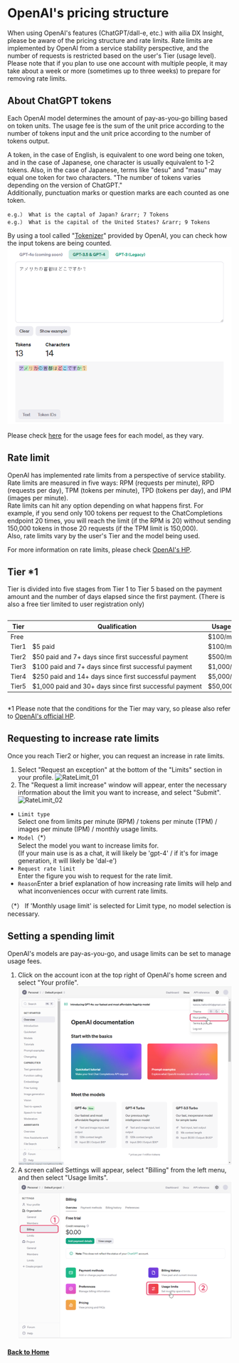 # OpenAI's pricing structure
When using OpenAI's features (ChatGPT/dall-e, etc.) with ailia DX Insight, please be aware of the pricing structure and rate limits. Rate limits are implemented by OpenAI from a service stability perspective, and the number of requests is restricted based on the user's Tier (usage level). Please note that if you plan to use one account with multiple people, it may take about a week or more (sometimes up to three weeks) to prepare for removing rate limits.

## About ChatGPT tokens
Each OpenAI model determines the amount of pay-as-you-go billing based on token units. The usage fee is the sum of the unit price according to the number of tokens input and the unit price according to the number of tokens output.

A token, in the case of English, is equivalent to one word being one token, and in the case of Japanese, one character is usually equivalent to 1-2 tokens. Also, in the case of Japanese, terms like "desu" and "masu" may equal one token for two characters. "The number of tokens varies depending on the version of ChatGPT."<br>
Additionally, punctuation marks or question marks are each counted as one token.<br>


```
e.g.） What is the captal of Japan? &rarr; 7 Tokens
e.g.） What is the capital of the United States? &rarr; 9 Tokens
```

By using a tool called "[Tokenizer](https://platform.openai.com/tokenizer)" provided by OpenAI, you can check how the input tokens are being counted.<br>
![API_key_17](img/API_key_17.png)<br>

Please check [here](https://openai.com/api/pricing/) for the usage fees for each model, as they vary.
<br>

## Rate limit
OpenAI has implemented rate limits from a perspective of service stability. Rate limits are measured in five ways: RPM (requests per minute), RPD (requests per day), TPM (tokens per minute), TPD (tokens per day), and IPM (images per minute).<br>
Rate limits can hit any option depending on what happens first. For example, if you send only 100 tokens per request to the ChatCompletions endpoint 20 times, you will reach the limit (if the RPM is 20) without sending 150,000 tokens in those 20 requests (if the TPM limit is 150,000).<br>
Also, rate limits vary by the user's Tier and the model being used.<br>

For more information on rate limits, please check [OpenAI's HP](https://platform.openai.com/docs/guides/rate-limits/usage-tiers?context=tier-one).



## Tier *1
Tier is divided into five stages from Tier 1 to Tier 5 based on the payment amount and the number of days elapsed since the first payment. (There is also a free tier limited to user registration only)

<div class="scroll_area" style="width:100%;max-width:800px;overflow-x:scroll;">
    <table style="width:800px;">
      <thead>
      <tr>
      <th>Tier</th>
      <th>Qualification</th>
      <th>Usage Limits</th>
      </tr>
      </thead>
      <tbody>
      <tr>
      <td>Free</td>
      <td></td>
      <td>$100/month</td>
      </tr>
      <tr>
      <td>Tier1</td>
      <td>$5 paid</td>
      <td>$100/month</td>
      </tr>
      <tr>
      <td>Tier2</td>
      <td>$50 paid and 7+ days since first successful payment</td>
      <td>$500/month</td>
      </tr>
      <tr>
      <td>Tier3</td>
      <td>$100 paid and 7+ days since first successful payment</td>
      <td>$1,000/month</td>
      </tr>
      <tr>
      <td>Tier4</td>
      <td>$250 paid and 14+ days since first successful payment</td>
      <td>$5,000/month</td>
      </tr>
      <tr>
      <td>Tier5</td>
      <td>$1,000 paid and 30+ days since first successful payment</td>
      <td>$50,000/month</td>
      </tr>
      </tbody>
    </table>
</div>

*1 Please note that the conditions for the Tier may vary, so please also refer to [OpenAI's official HP](https://platform.openai.com/docs/guides/rate-limits/usage-tiers?context=tier-one).


## Requesting to increase rate limits
Once you reach Tier2 or higher, you can request an increase in rate limits.

1. Select "Request an exception" at the bottom of the "Limits" section in your profile.
![RateLimit_01](img/RateLimit_01.png)
2. The "Request a limit increase" window will appear, enter the necessary information about the limit you want to increase, and select "Submit".
![RateLimit_02](img/RateLimit_02.png)
 * `Limit type`<br>Select one from limits per minute (RPM) / tokens per minute (TPM) / images per minute (IPM) / monthly usage limits.
 * `Model`（*）<br>Select the model you want to increase limits for.<br>(If your main use is as a chat, it will likely be 'gpt-4' / if it's for image generation, it will likely be 'dal-e')<br>
 * `Request rate limit`<br>Enter the figure you wish to request for the rate limit.
 * `Reason`Enter a brief explanation of how increasing rate limits will help and what inconveniences occur with current rate limits.

 （*） If 'Monthly usage limit' is selected for Limit type, no model selection is necessary.



## Setting a spending limit
OpenAI's models are pay-as-you-go, and usage limits can be set to manage usage fees.

1. Click on the account icon at the top right of OpenAI's home screen and select "Your profile".<br>
![API_key_12](img/API_key_12.png)<br>
1. A screen called Settings will appear, select "Billing" from the left menu, and then select "Usage limits".<br>
![API_key_16](img/API_key_16.png)<br> 




#### [Back to Home](README.md)